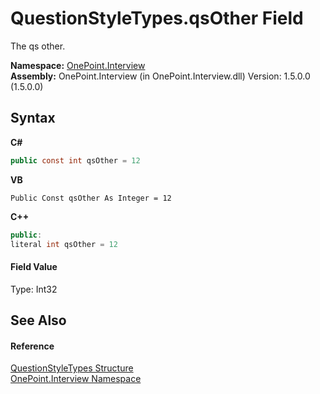 # QuestionStyleTypes.qsOther Field
 

The qs other.

**Namespace:**&nbsp;<a href="N_OnePoint_Interview">OnePoint.Interview</a><br />**Assembly:**&nbsp;OnePoint.Interview (in OnePoint.Interview.dll) Version: 1.5.0.0 (1.5.0.0)

## Syntax

**C#**<br />
``` C#
public const int qsOther = 12
```

**VB**<br />
``` VB
Public Const qsOther As Integer = 12
```

**C++**<br />
``` C++
public:
literal int qsOther = 12
```


#### Field Value
Type: Int32

## See Also


#### Reference
<a href="T_OnePoint_Interview_QuestionStyleTypes">QuestionStyleTypes Structure</a><br /><a href="N_OnePoint_Interview">OnePoint.Interview Namespace</a><br />